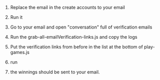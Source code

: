 1. Replace the email in the create accounts to your email
2. Run it

3. Go to your email and open "conversation" full of verification emails
4. Run the grab-all-emailVerification-links.js and copy the logs

5. Put the verification links from before in the list at the bottom of play-games.js
6. run
7. the winnings should be sent to your email.
